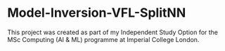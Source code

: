 # Model-Inversion-VFL-SplitNN
This project was created as part of my Independent Study Option for the MSc Computing (AI &amp; ML) programme at Imperial College London.

